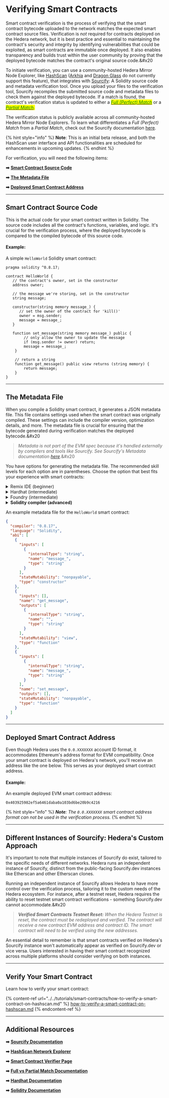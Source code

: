 # Verifying Smart Contracts

Smart contract verification is the process of verifying that the smart contract bytecode uploaded to the network matches the expected smart contract source files. Verification is _not_ required for contracts deployed on the Hedera network, but it is best practice and essential to maintaining the contract's security and integrity by identifying vulnerabilities that could be exploited, as smart contracts are immutable once deployed. It also enables transparency and builds trust within the user community by proving that the deployed bytecode matches the contract's original source code.\&#x20

To initiate verification, you can use a community-hosted Hedera Mirror Node Explorer, like [HashScan](https://hashscan.io/) ([Arkhia](https://explorer.arkhia.io/) and [Dragon Glass](https://app.dragonglass.me/) do not currently support this feature), that integrates with [Sourcify](../../support-and-community/glossary.md#sourcify): A Solidity source code and metadata verification tool. Once you upload your files to the verification tool, Sourcify recompiles the submitted source code and metadata files to check them against the deployed bytecode. If a match is found, the contract's verification status is updated to either a [_<mark style="color:green;">Full (Perfect) Match</mark>_](https://docs.sourcify.dev/docs/full-vs-partial-match/#full-perfect-matches) or a [_<mark style="color:green;">Partial Match</mark>_](https://docs.sourcify.dev/docs/full-vs-partial-match/#partial-matches)_<mark style="color:green;">.</mark>_

The verification status is publicly available across all community-hosted Hedera Mirror Node Explorers. To learn what differentiates a _Full (Perfect) Match_ from a _Partial Match_, check out the Sourcify documentation [here](https://docs.sourcify.dev/docs/full-vs-partial-match/).

{% hint style="info" %}
**Note**: This is an initial beta release, and both the HashScan user interface and API functionalities are scheduled for enhancements in upcoming updates.
{% endhint %}

For verification, you will need the following items:

**➡** [**Smart Contract Source Code**](verifying-smart-contracts-beta.md#smart-contract-source-code)

**➡** [**The Metadata File**](verifying-smart-contracts-beta.md#the-metadata-file)

**➡** [**Deployed Smart Contract Address**](verifying-smart-contracts-beta.md#deployed-smart-contract-address)

***

## Smart Contract Source Code

This is the actual code for your smart contract written in Solidity. The source code includes all the contract's functions, variables, and logic. It's crucial for the verification process, where the deployed bytecode is compared to the compiled bytecode of this source code.

#### Example:

A simple `HelloWorld` Solidity smart contract:

```solidity
pragma solidity ^0.8.17;

contract HelloWorld {
   // the contract's owner, set in the constructor
   address owner;
   
   // the message we're storing, set in the constructor
   string message;
 
   constructor(string memory message_) {
      // set the owner of the contract for 'kill()'
      owner = msg.sender;
      message = message_; 
   }
   
   function set_message(string memory message_) public {
        // only allow the owner to update the message
        if (msg.sender != owner) return;
        message = message_;
    }

    // return a string
    function get_message() public view returns (string memory) {
        return message;
    }
}
```

***

## The Metadata File

When you compile a Solidity smart contract, it generates a JSON metadata file. This file contains settings used when the smart contract was originally compiled. These settings can include the compiler version, optimization details, and more. The metadata file is crucial for ensuring that the bytecode generated during verification matches the deployed bytecode.\&#x20

> _Metadata is not part of the EVM spec because it's handled externally by compilers and tools like Sourcify. See Sourcify's Metadata documentation_ [_here_](https://docs.sourcify.dev/docs/metadata/#metadata)_._\&#x20

You have options for generating the metadata file. The recommended skill levels for each option are in parentheses. Choose the option that best fits your experience with smart contracts:

<details>

<summary>Remix IDE (beginner)</summary>

To create a metadata file in Remix, compile your smart contract and the compiled artifacts will be saved in the `artifacts/` directory and the `<dynamic_hash>.json` metadata file will be under `artifacts/build-info` and used for verification. Alternatively, you can copy and paste it from the Solidity compiler tab. Please see the image below.\&#x20

<img src="https://github.com/hashgraph/hedera-docs/blob/l10n_translation-staging/fr/fr/.gitbook/assets/remix%20metadata.png" alt="" data-size="original">

See the Remix IDE docs for more detailed documentation [here](https://remix-ide.readthedocs.io/en/latest/contract\_metadata.html).

**Note:** Taking the bytecode and metadata from Remix and then deploying that on Hedera results in a _**full (perfect) match**_. Taking the bytecode and metadata from Remix _after_ deploying the contract on Hedera results in a _**partial match**_ or _**The deployed and recompiled bytecode don't match**_ error. _The requirement for verification with a contract compiled in Remix is just the smart contract's Solidity file._\&#x20

</details>

<details>

<summary>Hardhat (intermediate)</summary>

To create the `.json` metadata file with Hardhat, compile the contract using the `npx hardhat compile` command. The compiled artifacts will be saved in the `artifacts/` directory and the `<dynamic_hash>.json` metadata file will be under `artifacts/build-info` and used for verification. See Sourcify Hardhat metadata documentation [here](https://docs.sourcify.dev/docs/metadata/#hardhat).\&#x20

<img src="https://github.com/hashgraph/hedera-docs/blob/l10n_translation-staging/fr/fr/.gitbook/assets/hardhat%20contract%20artifacts.png" alt="" data-size="original">

**Note**: The requirement for verification with a contract compiled with Hardhat is only the `build-info` JSON file.

</details>

<details>

<summary>Foundry (intermediate)</summary>

To create the metadata file with Foundry, compile the contract using the `forge build` command. The compilation outputs to `out/CONTRACT_NAME` folder. The `.json` file contains the metadata of the contract under `"rawMetadata"` and `"metadata"` fields. However, you don't need to extract the metadata manually for verification. See Sourcify Foundry metadata documentation [here](https://docs.sourcify.dev/docs/metadata/#foundry).\&#x20

<img src="https://github.com/hashgraph/hedera-docs/blob/l10n_translation-staging/fr/fr/.gitbook/assets/foundry-out-folder.png" alt="" data-size="original">

**Note**: The requirements for verification with a contract compiled with Foundry are both the `.json` metadata and the Solidity source file.\&#x20

</details>

<details>

<summary><strong>Solidity compiler (advanced)</strong></summary>

You can pass the `--metadata` flag to the Solidity command line compiler to get the metadata output printed.\&#x20

```
solc --metadata contracts/HelloWorld.sol
```

Write the metadata into a file with

```
solc --metadata contracts/HelloWorld.sol > metadata.json
```

**Note:`solc` vs. `solcjs`**

**📣** `solcjs` will not generate the metadata using the `--metadata` flag. The option is only supported in `solc`.

</details>

An example metadata file for the `HelloWorld` smart contract:

```json
{
  "compiler": "0.8.17",
  "language": "Solidity",
  "abi": [
    {
      "inputs": [
        {
          "internalType": "string",
          "name": "message_",
          "type": "string"
        }
      ],
      "stateMutability": "nonpayable",
      "type": "constructor"
    },
    {
      "inputs": [],
      "name": "get_message",
      "outputs": [
        {
          "internalType": "string",
          "name": "",
          "type": "string"
        }
      ],
      "stateMutability": "view",
      "type": "function"
    },
    {
      "inputs": [
        {
          "internalType": "string",
          "name": "message_",
          "type": "string"
        }
      ],
      "name": "set_message",
      "outputs": [],
      "stateMutability": "nonpayable",
      "type": "function"
    }
  ]
}
```

***

## Deployed Smart Contract Address

Even though Hedera uses the `0.0.XXXXXXX` account ID format, it accommodates Ethereum's address format for EVM compatibility. Once your smart contract is deployed on Hedera's network, you'll receive an address like the one below. This serves as your deployed smart contract address.

#### Example:

An example deployed EVM smart contract address:

```
0x403925982ef5a6461daba0a103bd6be20b9c4216
```

{% hint style="info" %}
_**Note**: The `0.0.XXXXXXX` smart contract address format can not be used in the verification process._
{% endhint %}

***

## Different Instances of Sourcify: Hedera's Custom Approach

It's important to note that multiple instances of Sourcify do exist, tailored to the specific needs of different networks. Hedera runs an independent instance of Sourcify, distinct from the public-facing Sourcify.dev instances like Etherscan and other Etherscan clones.

Running an independent instance of Sourcify allows Hedera to have more control over the verification process, tailoring it to the custom needs of the Hedera ecosystem. For instance, after a testnet reset, Hedera requires the ability to reset testnet smart contract verifications - something Sourcify.dev cannot accommodate.\&#x20

> _**Verified Smart Contracts Testnet Reset:** When the Hedera Testnet is reset, the contract must be redeployed and verified. The contract will receive a new contract EVM address and contract ID. The smart contract will need to be verified using the new addresses._

An essential detail to remember is that smart contracts verified on Hedera's Sourcify instance won't automatically appear as verified on Sourcify.dev or vice versa. Users interested in having their smart contract recognized across multiple platforms should consider verifying on both instances.

***

## Verify Your Smart Contract

Learn how to verify your smart contract:

{% content-ref url="../../tutorials/smart-contracts/how-to-verify-a-smart-contract-on-hashscan.md" %}
[how-to-verify-a-smart-contract-on-hashscan.md](../../tutorials/smart-contracts/how-to-verify-a-smart-contract-on-hashscan.md)
{% endcontent-ref %}

***

## Additional Resources

**➡** [**Sourcify Documentation**](https://docs.sourcify.dev/docs/intro)

**➡** [**HashScan Network Explorer**](https://hashscan.io/)

**➡** [**Smart Contract Verifier Page**](https://verify.hashscan.io/)

**➡** [**Full vs Partial Match Documentation**](https://docs.sourcify.dev/docs/full-vs-partial-match/)

**➡** [**Hardhat Documentation**](https://hardhat.org/hardhat-runner/docs/guides/compile-contracts)

**➡** [**Solidity Documentation**](https://docs.soliditylang.org/en/v0.8.23/)
